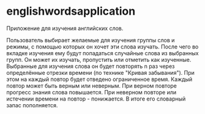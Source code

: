 # englishwordsapplication

Приложение для изучения английских слов.

Пользователь выбирает желаемые для изучения группы слов и режимы, с помощью которых он хочет эти слова изучать. После чего во вкладке изучения ему будут попадаться случайные слова из выбранных групп. Он может их изучать, пропустить или отметить как изученные. Выбранные для изучения слова он будет повторять n раз через определённые отрезки времени (по технике "Кривая забывания"). При этом на каждый повтор будет отведено ограниченное время. Каждый повтор может быть верным или неверным. При верном повторе прогресс знания слова повышается. При неверном повторе или истечении времени на повтор - понижается. В итоге его словарный запас пополняется.
